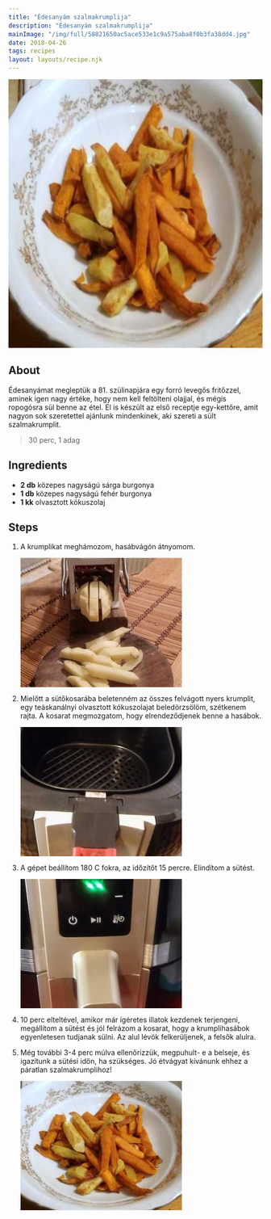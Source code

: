 ```yaml
---
title: "Édesanyám szalmakrumplija"
description: "Édesanyám szalmakrumplija"
mainImage: "/img/full/58821650ac5ace533e1c9a575aba8f0b3fa38dd4.jpg"
date: 2018-04-26
tags: recipes
layout: layouts/recipe.njk
---
```

                            
<p align="center"><a href="https://cookpad.com/hu/receptek/4820073-edesanyam-szalmakrumplija" rel="Recipe source page"><img width="751" height="532" src="/img/full/58821650ac5ace533e1c9a575aba8f0b3fa38dd4.jpg"/></a></p>

## About
<p class="mb-sm">Édesanyámat megleptük a 81. szülinapjára egy forró levegős fritőzzel, aminek igen nagy értéke, hogy nem kell feltölteni olajjal, és mégis ropogósra sül benne az étel. El is készült az első receptje egy-kettőre, amit nagyon sok szeretettel ajánlunk mindenkinek, aki szereti a sült szalmakrumplit.</p>

> 30 perc, 1 adag 

## Ingredients
* **2 db** közepes nagyságú sárga burgonya
* **1 db** közepes nagyságú fehér burgonya
* **1 kk** olvasztott kókuszolaj

## Steps

1. A krumplikat meghámozom, hasábvágón átnyomom.
 
    <p><img width="320" height="256" align="left" src="/img/full/aba6cc491ada67ed683f06dfe5dc62f70b982093.jpg"/></p><div style="clear: both"/>

2. Mielőtt a sütőkosarába beletenném az összes felvágott nyers krumplit, egy teáskanálnyi olvasztott kókuszolajat beledörzsölöm, szétkenem rajta. A kosarat megmozgatom, hogy elrendeződjenek benne a hasábok.
 
    <p><img width="320" height="256" align="left" src="/img/full/599e5665d35f41f0fc4c76fa0d309b4e0f641ae1.jpg"/></p><div style="clear: both"/>

3. A gépet beállítom 180 C fokra, az időzítőt 15 percre. Elindítom a sütést.
 
    <p><img width="320" height="256" align="left" src="/img/full/81ab9dd2cdebdcb5f391db0e6ed0b4909ca58071.jpg"/></p><div style="clear: both"/>

4. 10 perc elteltével, amikor már ígéretes illatok kezdenek terjengeni, megállítom a sütést és jól felrázom a kosarat, hogy a krumplihasábok egyenletesen tudjanak sülni. Az alul lévök felkerüljenek, a felsők alulra.
 
    <div style="clear: both"/>

5. Még további 3-4 perc múlva ellenőrizzük, megpuhult- e a belseje, és igazítunk a sütési időn, ha szükséges. Jó étvágyat kívánunk ehhez a páratlan szalmakrumplihoz!
 
    <p><img width="320" height="256" align="left" src="/img/full/76f94e7a8ff6a065df1786b25b1b9442e9730a53.jpg"/></p><div style="clear: both"/>

